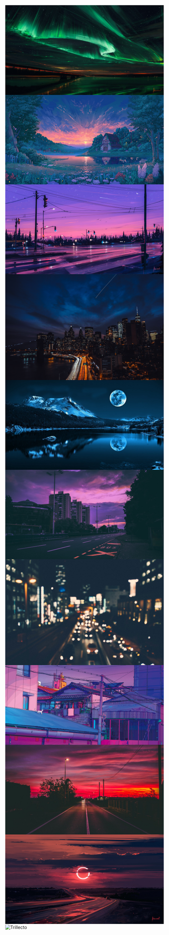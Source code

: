 <img align='center' alt='Aurora' src='Aurora.jpg'>
<img align='center' alt='Cottage' src='Cottage.jpg'>
<img align='center' alt='Dawn' src='Dawn.jpg'>
<img align='center' alt='Night' src='Night(1).jpg'>
<img align='center' alt='Night' src='Night(2).jpg'>
<img align='center' alt='Purple' src='Purple.jpg'>
<img align='center' alt='Road_Blur' src='Road_Blur.jpg'>
<img align='center' alt='Rooftops' src='Rooftops.jpg'>
<img align='center' alt='Sunset' src='Sunset(1).jpg'>
<img align='center' alt='Sunset' src='Sunset(2).jpg'>
<img align='center' alt='Trillecto' src='Trillecto.png'>
